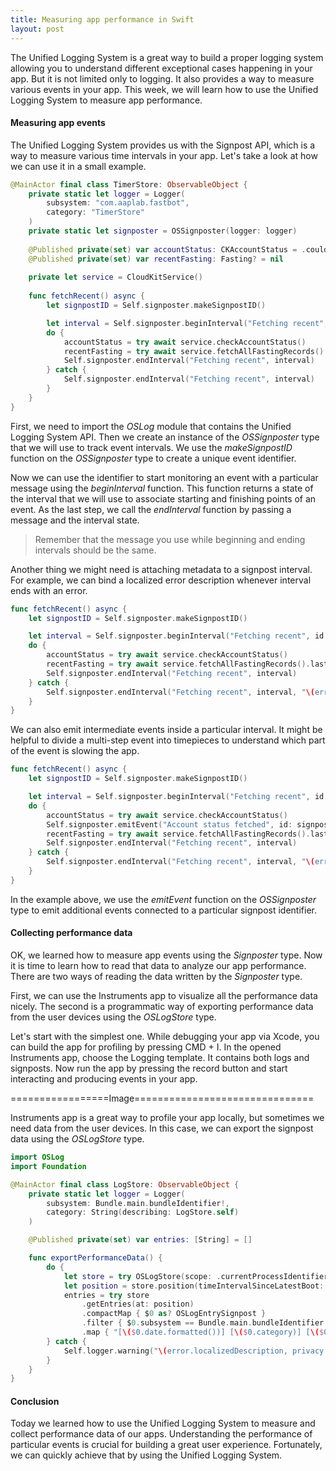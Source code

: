 ```yaml
---
title: Measuring app performance in Swift
layout: post
---
```


The Unified Logging System is a great way to build a proper logging system allowing you to understand different exceptional cases happening in your app. But it is not limited only to logging. It also provides a way to measure various events in your app. This week, we will learn how to use the Unified Logging System to measure app performance.

#### Measuring app events
The Unified Logging System provides us with the Signpost API, which is a way to measure various time intervals in your app. Let's take a look at how we can use it in a small example.

```swift
@MainActor final class TimerStore: ObservableObject {
    private static let logger = Logger(
        subsystem: "com.aaplab.fastbot",
        category: "TimerStore"
    )
    private static let signposter = OSSignposter(logger: logger)
    
    @Published private(set) var accountStatus: CKAccountStatus = .couldNotDetermine
    @Published private(set) var recentFasting: Fasting? = nil
    
    private let service = CloudKitService()
    
    func fetchRecent() async {
        let signpostID = Self.signposter.makeSignpostID()

        let interval = Self.signposter.beginInterval("Fetching recent", id: signpostID)
        do {
            accountStatus = try await service.checkAccountStatus()
            recentFasting = try await service.fetchAllFastingRecords().last
            Self.signposter.endInterval("Fetching recent", interval)
        } catch {
            Self.signposter.endInterval("Fetching recent", interval)
        }
    }
}
```

First, we need to import the *OSLog* module that contains the Unified Logging System API. Then we create an instance of the *OSSignposter* type that we will use to track event intervals. We use the *makeSignpostID* function on the *OSSignposter* type to create a unique event identifier.

Now we can use the identifier to start monitoring an event with a particular message using the *beginInterval* function. This function returns a state of the interval that we will use to associate starting and finishing points of an event. As the last step, we call the *endInterval* function by passing a message and the interval state.

> Remember that the message you use while beginning and ending intervals should be the same.

Another thing we might need is attaching metadata to a signpost interval. For example, we can bind a localized error description whenever interval ends with an error.

```swift
func fetchRecent() async {
    let signpostID = Self.signposter.makeSignpostID()

    let interval = Self.signposter.beginInterval("Fetching recent", id: signpostID)
    do {
        accountStatus = try await service.checkAccountStatus()
        recentFasting = try await service.fetchAllFastingRecords().last
        Self.signposter.endInterval("Fetching recent", interval)
    } catch {
        Self.signposter.endInterval("Fetching recent", interval, "\(error.localizedDescription, privacy: .public)")
    }
}
```

We can also emit intermediate events inside a particular interval. It might be helpful to divide a multi-step event into timepieces to understand which part of the event is slowing the app.

```swift
func fetchRecent() async {
    let signpostID = Self.signposter.makeSignpostID()

    let interval = Self.signposter.beginInterval("Fetching recent", id: signpostID)
    do {
        accountStatus = try await service.checkAccountStatus()
        Self.signposter.emitEvent("Account status fetched", id: signpostID)
        recentFasting = try await service.fetchAllFastingRecords().last
        Self.signposter.endInterval("Fetching recent", interval)
    } catch {
        Self.signposter.endInterval("Fetching recent", interval, "\(error.localizedDescription, privacy: .public)")
    }
}
```

In the example above, we use the *emitEvent* function on the *OSSignposter* type to emit additional events connected to a particular signpost identifier.

#### Collecting performance data
OK, we learned how to measure app events using the *Signposter* type. Now it is time to learn how to read that data to analyze our app performance. There are two ways of reading the data written by the *Signposter* type. 

First, we can use the Instruments app to visualize all the performance data nicely. The second is a programmatic way of exporting performance data from the user devices using the *OSLogStore* type.

Let's start with the simplest one. While debugging your app via Xcode, you can build the app for profiling by pressing CMD + I. In the opened Instruments app, choose the Logging template. It contains both logs and signposts. Now run the app by pressing the record button and start interacting and producing events in your app.

=================Image===============================

Instruments app is a great way to profile your app locally, but sometimes we need data from the user devices. In this case, we can export the signpost data using the *OSLogStore* type.

```swift
import OSLog
import Foundation

@MainActor final class LogStore: ObservableObject {
    private static let logger = Logger(
        subsystem: Bundle.main.bundleIdentifier!,
        category: String(describing: LogStore.self)
    )

    @Published private(set) var entries: [String] = []

    func exportPerformanceData() {
        do {
            let store = try OSLogStore(scope: .currentProcessIdentifier)
            let position = store.position(timeIntervalSinceLatestBoot: 1)
            entries = try store
                .getEntries(at: position)
                .compactMap { $0 as? OSLogEntrySignpost }
                .filter { $0.subsystem == Bundle.main.bundleIdentifier! }
                .map { "[\($0.date.formatted())] [\($0.category)] [\($0.signpostType)] \($0.signpostName)" }
        } catch {
            Self.logger.warning("\(error.localizedDescription, privacy: .public)")
        }
    }
}
```

#### Conclusion
Today we learned how to use the Unified Logging System to measure and collect performance data of our apps. Understanding the performance of particular events is crucial for building a great user experience. Fortunately, we can quickly achieve that by using the Unified Logging System.
